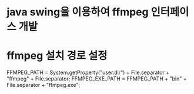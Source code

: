 # java swing을 이용하여 ffmpeg 인터페이스 개발

# ffmpeg 설치 경로 설정
FFMPEG_PATH = System.getProperty("user.dir") + File.separator + "ffmpeg" + File.separator;
FFMPEG_EXE_PATH = FFMPEG_PATH + "bin" + File.separator + "ffmpeg.exe";

